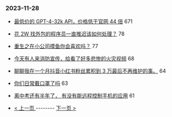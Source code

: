 ### 2023-11-28 
- [最低价的 GPT-4-32k API，价格低于官网 44 倍](https://www.v2ex.com/t/995825) 671
- [花 2W 找外包的程序员一直推迟该如何处理？](https://www.v2ex.com/t/995760) 78
- [重生之在小公司摸鱼你会喜欢吗？](https://www.v2ex.com/t/995842) 77
- [今天有人来消防宣传，给看了好多悲惨的火灾视频](https://www.v2ex.com/t/995801) 68
- [聊聊我在一个月抖音小红书粉丝累积到 3 万最后不再维护的事。](https://www.v2ex.com/t/995912) 64
- [你们日常戴口罩了吗](https://www.v2ex.com/t/995784) 63
- [离中考还有半年了， 有没有能远程控制手机的应用](https://www.v2ex.com/t/995830) 61 

- [ < 上一页 ](https://github.com/able8/v2ex-hot-record/blob/master/2023-11-27.md) -------- [ 下一页 > ](https://github.com/able8/v2ex-hot-record/blob/master/2023-11-29.md)